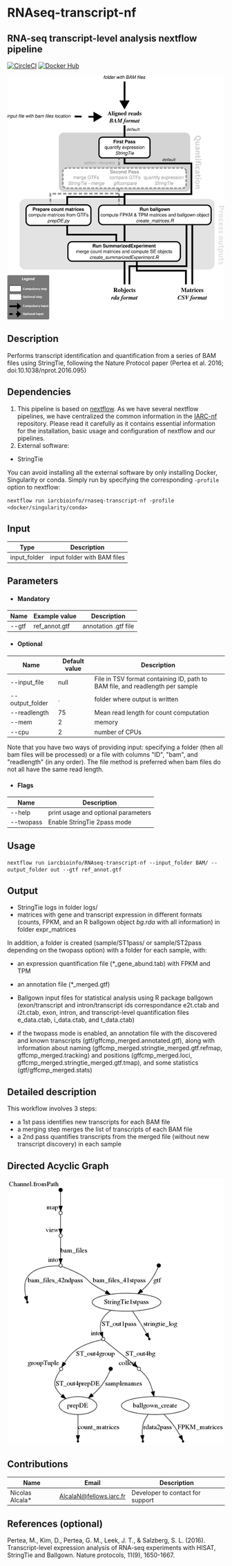 # RNAseq-transcript-nf
## RNA-seq transcript-level analysis nextflow pipeline
[![CircleCI](https://circleci.com/gh/IARCbioinfo/RNAseq-transcript-nf/tree/master.svg?style=svg)](https://circleci.com/gh/IARCbioinfo/RNAseq-transcript-nf/tree/master)
[![Docker Hub](https://img.shields.io/badge/docker-ready-blue.svg)](https://hub.docker.com/r/iarcbioinfo/rnaseq-transcript-nf/)


![Workflow representation](rnaseq-transcript-nf.png)

## Description
Performs transcript identification and quantification from a series of BAM files using StringTie, following the Nature Protocol paper (Pertea et al. 2016; doi:10.1038/nprot.2016.095)

## Dependencies 

1. This pipeline is based on [nextflow](https://www.nextflow.io). As we have several nextflow pipelines, we have centralized the common information in the [IARC-nf](https://github.com/IARCbioinfo/IARC-nf) repository. Please read it carefully as it contains essential information for the installation, basic usage and configuration of nextflow and our pipelines.
2. External software:
- StringTie

You can avoid installing all the external software by only installing Docker, Singularity or conda. Simply run by specifying the corresponding `-profile` option to nextflow:
```
nextflow run iarcbioinfo/rnaseq-transcript-nf -profile <docker/singularity/conda>
```

## Input 
  | Type      | Description     |
  |-----------|---------------|
  | input_folder    | input folder with BAM files |
  


## Parameters
* #### Mandatory
| Name      | Example value | Description     |
|-----------|---------------|-----------------| 
| --gtf    |  ref_annot.gtf  | annotation .gtf file |


  * #### Optional
| Name      | Default value | Description     |
|-----------|---------------|-----------------| 
|--input_file | null |  File in TSV format containing ID, path to BAM file, and readlength per sample |
| --output_folder |      . | folder where output is written |
|--readlength | 75 | Mean read length for count computation |
| --mem  | 2 | memory |
| --cpu  | 2 | number of CPUs | 

Note that you have two ways of providing input: specifying a folder (then all bam files will be processed) or a file with columns "ID", "bam", and "readlength" (in any order). The file method is preferred when bam files do not all have the same read length.

* #### Flags

| Name  | Description |
|-----------|-------------| 
|--help | print usage and optional parameters |
|--twopass | Enable StringTie 2pass mode |
	
## Usage 
  ```
  nextflow run iarcbioinfo/RNAseq-transcript-nf --input_folder BAM/ --output_folder out --gtf ref_annot.gtf
  ```
  
## Output 
- StringTie logs in folder logs/
- matrices with gene and transcript expression in different formats (counts, FPKM, and an R ballgown object *bg.rda* with all information) in folder expr_matrices

In addition, a folder is created (sample/ST1pass/ or sample/ST2pass depending on the twopass option) with a folder for each sample, with:
- an expression quantification file (\*_gene_abund.tab) with FPKM and TPM
- an annotation file (\*_merged.gtf)
- Ballgown input files for statistical analysis using R package ballgown (exon/transcript and intron/transcript ids correspondance e2t.ctab and i2t.ctab, exon, intron, and transcript-level quantification files e_data.ctab, i_data.ctab, and t_data.ctab) 

- if the twopass mode is enabled, an annotation file with the discovered and known transcripts (gtf/gffcmp_merged.annotated.gtf), along with information about naming (gffcmp_merged.stringtie_merged.gtf.refmap, gffcmp_merged.tracking) and positions (gffcmp_merged.loci, gffcmp_merged.stringtie_merged.gtf.tmap), and some statistics (gtf/gffcmp_merged.stats)


## Detailed description
This workflow involves 3 steps:
- a 1st pass identifies new transcripts for each BAM file
- a merging step merges the list of transcripts of each BAM file
- a 2nd pass quantifies transcripts from the merged file (without new transcript discovery) in each sample

## Directed Acyclic Graph
[![DAG](dag_stringtie_1pass.png)](http://htmlpreview.github.io/?https://github.com/IARCbioinfo/template-nf/blob/master/dag_stringtie_1pass.html)

## Contributions

  | Name      | Email | Description     |
  |-----------|---------------|-----------------| 
  | Nicolas Alcala*    |  AlcalaN@fellows.iarc.fr | Developer to contact for support |
  
## References (optional)
Pertea, M., Kim, D., Pertea, G. M., Leek, J. T., & Salzberg, S. L. (2016). Transcript-level expression analysis of RNA-seq experiments with HISAT, StringTie and Ballgown. Nature protocols, 11(9), 1650-1667.
	
